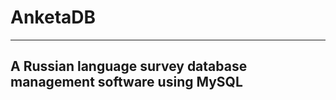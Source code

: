 AnketaDB<a name = "TOP"></a>
===================

- - - - 
## A Russian language survey database management software using MySQL ##